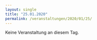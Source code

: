 ```yaml
---
layout: single
title: "25.01.2020"
permalink: /veranstaltungen/2020/01/25/
---
```


Keine Veranstaltung an diesem Tag.
